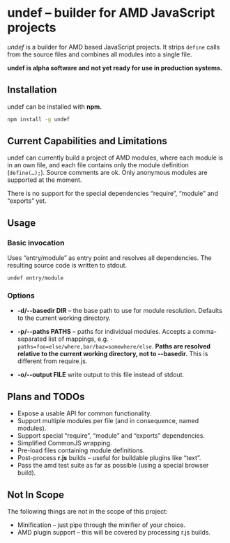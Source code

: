 # undef – builder for AMD JavaScript projects

*undef* is a builder for AMD based JavaScript projects. It strips `define`
calls from the source files and combines all modules into a single file.

**undef is alpha software and not yet ready for use in production systems.**


## Installation

undef can be installed with **npm.**

```sh
npm install -g undef
```


## Current Capabilities and Limitations

undef can currently build a project of AMD modules, where each module is in an
own file, and each file contains only the module definition (`define(…);`).
Source comments are ok. Only anonymous modules are supported at the moment.

There is no support for the special dependencies “require”, “module” and
“exports” yet.


## Usage

### Basic invocation
Uses “entry/module” as entry point and resolves all dependencies. The resulting
source code is written to stdout.

```
undef entry/module
```


### Options
* **-d/--basedir DIR** – the base path to use for module resolution. Defaults
  to the current working directory.

* **-p/--paths PATHS** – paths for individual modules. Accepts a comma-separated
  list of mappings, e.g. `-paths=foo=else/where,bar/baz=somewhere/else`. **Paths
  are resolved relative to the current working directory, not to --basedir.**
  This is different from require.js.

* **-o/--output FILE** write output to this file instead of stdout.


## Plans and TODOs

* Expose a usable API for common functionality.
* Support multiple modules per file (and in consequence, named modules).
* Support special “require”, “module” and “exports” dependencies.
* Simplified CommonJS wrapping.
* Pre-load files containing module definitions.
* Post-process **r.js** builds – useful for buildable plugins like “text”.
* Pass the amd test suite as far as possible (using a special browser build).


## Not In Scope

The following things are not in the scope of this project:

* Minification – just pipe through the minifier of your choice.
* AMD plugin support – this will be covered by processing r.js builds.
